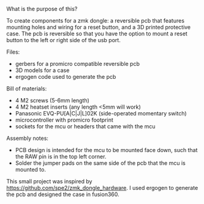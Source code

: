 What is the purpose of this?

To create components for a zmk dongle: a reversible pcb that features mounting holes and wiring for a reset button, and a 3D printed protective case. The pcb is reversible so that you have the option to mount a reset button to the left or right side of the usb port.

Files:
- gerbers for a promicro compatible reversible pcb
- 3D models for a case
- ergogen code used to generate the pcb

Bill of materials:
- 4 M2 screws (5-6mm length)
- 4 M2 heatset inserts (any length <5mm will work)
- Panasonic EVQ-PU[A|C|J|L]02K (side-operated momentary switch)
- microcontroller with promicro footprint
- sockets for the mcu or headers that came with the mcu

Assembly notes:
- PCB design is intended for the mcu to be mounted face down, such that the RAW pin is in the top left corner. 
- Solder the jumper pads on the same side of the pcb that the mcu is mounted to.


This small project was inspired by https://github.com/spe2/zmk_dongle_hardware.
I used ergogen to generate the pcb and designed the case in fusion360.

